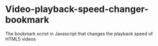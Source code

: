# Video-playback-speed-changer-bookmark
The bookmark scriot in Javascript that changes the playback speed of HTML5 videos
